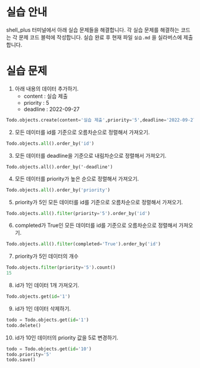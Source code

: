 # 실습 안내

shell_plus 터미널에서 아래 실습 문제들을 해결합니다.
각 실습 문제를 해결하는 코드는 각 문제 코드 블럭에 작성합니다.
실습 완료 후 현재 파일 `실습.md` 을 실라버스에 제출합니다.

# 실습 문제

1. 아래 내용의 데이터 추가하기.
   - content : 실습 제출
   - priority : 5
   - deadline : 2022-09-27

```py
Todo.objects.create(content='실습 제출',priority='5',deadline='2022-09-27')
```

2. 모든 데이터를 id를 기준으로 오름차순으로 정렬해서 가져오기.

```py
Todo.objects.all().order_by('id')
```

3. 모든 데이터를 deadline을 기준으로 내림차순으로 정렬해서 가져오기.

````
Todo.objects.all().order_by('-deadline')
````

4. 모든 데이터를 priority가 높은 순으로 정렬해서 가져오기.

```py
Todo.objects.all().order_by('priority')
```

5. priority가 5인 모든 데이터를 id를 기준으로 오름차순으로 정렬해서 가져오기.

```py
Todo.objects.all().filter(priority='5').order_by('id')
```

6. completed가 True인 모든 데이터를 id를 기준으로 오름차순으로 정렬해서 가져오기.

```py
Todo.objects.all().filter(completed='True').order_by('id')
```

7. priority가 5인 데이터의 개수

```py
Todo.objects.filter(priority='5').count()
15
```

8. id가 1인 데이터 1개 가져오기.

```py
Todo.objects.get(id='1')
```

9. id가 1인 데이터 삭제하기.

```py
todo = Todo.objects.get(id='1')
todo.delete()
```

10. id가 10인 데이터의 priority 값을 5로 변경하기.

```py
todo = Todo.objects.get(id='10')
todo.priority='5'
todo.save()
```
